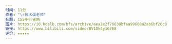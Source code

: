 ```yaml
---
时间: 11分
作者: "\r技术蛋老师"
标题: CSS多行省略
图片: https://i0.hdslb.com/bfs/archive/aea2e2f76838bfaa99688a2ab6bf26c867b6b1b7.jpg@480w_300h_1c_!web-space-channel-video.webp
链接: https://www.bilibili.com/video/BV1Dk4y167E8
评价: ★★★★★
---
```

